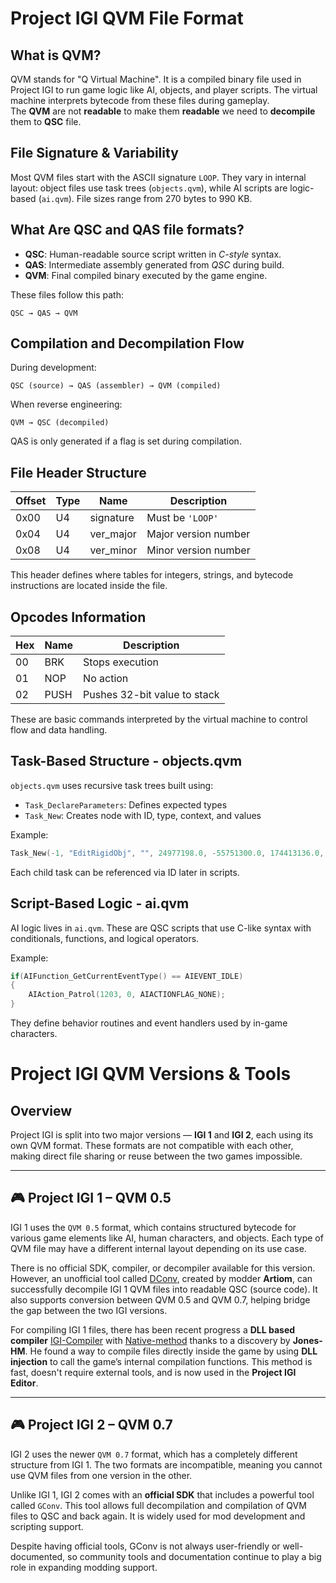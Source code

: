 # Project IGI QVM File Format

## What is QVM?

QVM stands for "Q Virtual Machine". It is a compiled binary file used in Project IGI to run game logic like AI, objects, and player scripts. The virtual machine interprets bytecode from these files during gameplay.</br>
The **QVM** are not **readable** to make them **readable** we need to **decompile** them to **QSC** file.

## File Signature & Variability

Most QVM files start with the ASCII signature `LOOP`. They vary in internal layout: object files use task trees (`objects.qvm`), while AI scripts are logic-based (`ai.qvm`). File sizes range from 270 bytes to 990 KB.</br>


## What Are QSC and QAS file formats?

- **QSC**: Human-readable source script written in _C-style_ syntax.
- **QAS**: Intermediate assembly generated from _QSC_ during build.
- **QVM**: Final compiled binary executed by the game engine.

These files follow this path:
```
QSC → QAS → QVM
```

## Compilation and Decompilation Flow

During development:
```
QSC (source) → QAS (assembler) → QVM (compiled)
```

When reverse engineering:
```
QVM → QSC (decompiled)
```

QAS is only generated if a flag is set during compilation.

## File Header Structure

| Offset | Type | Name        | Description              |
|--------|------|-------------|--------------------------|
| 0x00   | U4   | signature   | Must be `'LOOP'`         |
| 0x04   | U4   | ver_major   | Major version number     |
| 0x08   | U4   | ver_minor   | Minor version number     |

This header defines where tables for integers, strings, and bytecode instructions are located inside the file.

## Opcodes Information

| Hex | Name  | Description                            |
|-----|-------|----------------------------------------|
| 00  | BRK   | Stops execution                        |
| 01  | NOP   | No action                              |
| 02  | PUSH  | Pushes 32-bit value to stack           |

These are basic commands interpreted by the virtual machine to control flow and data handling.

## Task-Based Structure - objects.qvm

`objects.qvm` uses recursive task trees built using:
- `Task_DeclareParameters`: Defines expected types
- `Task_New`: Creates node with ID, type, context, and values

Example:
```c
Task_New(-1, "EditRigidObj", "", 24977198.0, -55751300.0, 174413136.0, 0, 0, 0.6645680069923401, "905_01_1", 1, 1, 1, 0, 0, 0)
```

Each child task can be referenced via ID later in scripts.

## Script-Based Logic - ai.qvm

AI logic lives in `ai.qvm`. These are QSC scripts that use C-like syntax with conditionals, functions, and logical operators.

Example:
```c
if(AIFunction_GetCurrentEventType() == AIEVENT_IDLE) 
{ 
    AIAction_Patrol(1203, 0, AIACTIONFLAG_NONE); 
}
```

They define behavior routines and event handlers used by in-game characters.

# Project IGI QVM Versions & Tools

## Overview

Project IGI is split into two major versions — **IGI 1** and **IGI 2**, each using its own QVM format. These formats are not compatible with each other, making direct file sharing or reuse between the two games impossible.

---

## 🎮 Project IGI 1 – QVM 0.5

IGI 1 uses the `QVM 0.5` format, which contains structured bytecode for various game elements like AI, human characters, and objects. Each type of QVM file may have a different internal layout depending on its use case.

There is no official SDK, compiler, or decompiler available for this version. However, an unofficial tool called [DConv](https://github.com/NEWME0/Project-IGI/tree/master/tools/dconv), created by modder **Artiom**, can successfully decompile IGI 1 QVM files into readable QSC (source code). It also supports conversion between QVM 0.5 and QVM 0.7, helping bridge the gap between the two IGI versions.

For compiling IGI 1 files, there has been recent progress a **DLL based compiler** [IGI-Compiler](https://github.com/Jones-HM/project-igi-editor/blob/develop/IGIEditor/QCompiler.cs#L119) with [Native-method](https://github.com/search?q=repo%3AJones-HM%2Fproject-igi-internals%20QSCRIPT_COMPILE&type=code) thanks to a discovery by **Jones-HM**. He found a way to compile files directly inside the game by using **DLL injection** to call the game’s internal compilation functions. This method is fast, doesn't require external tools, and is now used in the **Project IGI Editor**.

---

## 🎮 Project IGI 2 – QVM 0.7

IGI 2 uses the newer `QVM 0.7` format, which has a completely different structure from IGI 1. The two formats are incompatible, meaning you cannot use QVM files from one version in the other.

Unlike IGI 1, IGI 2 comes with an **official SDK** that includes a powerful tool called `GConv`. This tool allows full decompilation and compilation of QVM files to QSC and back again. It is widely used for mod development and scripting support.

Despite having official tools, GConv is not always user-friendly or well-documented, so community tools and documentation continue to play a big role in expanding modding support.
